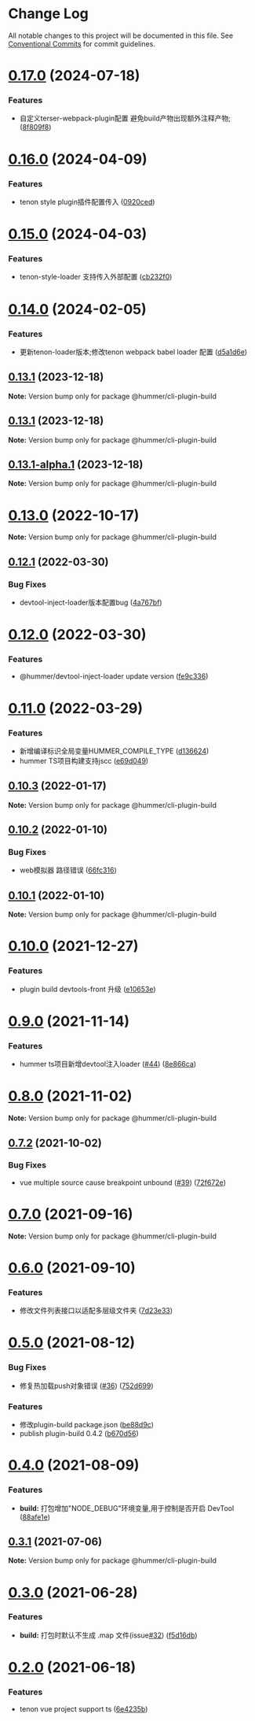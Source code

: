 # Change Log

All notable changes to this project will be documented in this file.
See [Conventional Commits](https://conventionalcommits.org) for commit guidelines.

# [0.17.0](https://github.com/OrangeLab/hummer-cli/compare/v0.16.0...v0.17.0) (2024-07-18)


### Features

* 自定义terser-webpack-plugin配置 避免build产物出现额外注释产物; ([8f809f8](https://github.com/OrangeLab/hummer-cli/commit/8f809f823539a840b93e900c655a9c6c1b680c1f))





# [0.16.0](https://github.com/OrangeLab/hummer-cli/compare/v0.15.0...v0.16.0) (2024-04-09)


### Features

* tenon style plugin插件配置传入 ([0920ced](https://github.com/OrangeLab/hummer-cli/commit/0920cedda275f263a3c27bc566011a74e2115ca1))





# [0.15.0](https://github.com/OrangeLab/hummer-cli/compare/v0.14.0...v0.15.0) (2024-04-03)


### Features

* tenon-style-loader 支持传入外部配置 ([cb232f0](https://github.com/OrangeLab/hummer-cli/commit/cb232f00a4eac2a69b401d2b9ba17f392fe0f567))





# [0.14.0](https://github.com/OrangeLab/hummer-cli/compare/v0.13.1...v0.14.0) (2024-02-05)


### Features

* 更新tenon-loader版本;修改tenon webpack babel loader 配置 ([d5a1d6e](https://github.com/OrangeLab/hummer-cli/commit/d5a1d6e34cb344d22f2492f863a2246cb39321d0))





## [0.13.1](https://github.com/OrangeLab/hummer-cli/compare/v0.13.1-alpha.1...v0.13.1) (2023-12-18)

**Note:** Version bump only for package @hummer/cli-plugin-build





## [0.13.1](https://github.com/OrangeLab/hummer-cli/compare/v0.13.1-alpha.1...v0.13.1) (2023-12-18)

**Note:** Version bump only for package @hummer/cli-plugin-build





## [0.13.1-alpha.1](https://github.com/OrangeLab/hummer-cli/compare/v0.13.1...v0.13.1-alpha.1) (2023-12-18)

**Note:** Version bump only for package @hummer/cli-plugin-build





# [0.13.0](https://github.91chi.fun//https://github.com/OrangeLab/hummer-cli/compare/v0.12.1...v0.13.0) (2022-10-17)

**Note:** Version bump only for package @hummer/cli-plugin-build





## [0.12.1](https://github.91chi.fun//https://github.com/OrangeLab/hummer-cli/compare/v0.12.0...v0.12.1) (2022-03-30)


### Bug Fixes

* devtool-inject-loader版本配置bug ([4a767bf](https://github.91chi.fun//https://github.com/OrangeLab/hummer-cli/commit/4a767bf40562ee1462b61a8918c7311d29450b79))





# [0.12.0](https://github.91chi.fun//https://github.com/OrangeLab/hummer-cli/compare/v0.11.0...v0.12.0) (2022-03-30)


### Features

* @hummer/devtool-inject-loader update version ([fe9c336](https://github.91chi.fun//https://github.com/OrangeLab/hummer-cli/commit/fe9c33648f54c33b783b539032e36aab552c45e3))





# [0.11.0](https://github.91chi.fun//https://github.com/OrangeLab/hummer-cli/compare/v0.10.3...v0.11.0) (2022-03-29)


### Features

* 新增编译标识全局变量HUMMER_COMPILE_TYPE ([d136624](https://github.91chi.fun//https://github.com/OrangeLab/hummer-cli/commit/d1366244917d750753d200a4971680535f01fa6a))
* hummer TS项目构建支持jscc ([e69d049](https://github.91chi.fun//https://github.com/OrangeLab/hummer-cli/commit/e69d0498078ca062821fb55a732e198c0cbdaea5))





## [0.10.3](https://github.com.cnpmjs.org/OrangeLab/hummer-cli/compare/v0.10.2...v0.10.3) (2022-01-17)

**Note:** Version bump only for package @hummer/cli-plugin-build





## [0.10.2](https://github.com.cnpmjs.org/OrangeLab/hummer-cli/compare/v0.10.1...v0.10.2) (2022-01-10)


### Bug Fixes

* web模拟器 路径错误 ([66fc316](https://github.com.cnpmjs.org/OrangeLab/hummer-cli/commit/66fc316944705cd34c5c02227b5bee5f53eb880c))





## [0.10.1](https://github.com.cnpmjs.org/OrangeLab/hummer-cli/compare/v0.10.0...v0.10.1) (2022-01-10)

**Note:** Version bump only for package @hummer/cli-plugin-build





# [0.10.0](https://github.com.cnpmjs.org/OrangeLab/hummer-cli/compare/v0.9.0...v0.10.0) (2021-12-27)


### Features

* plugin build devtools-front 升级 ([e10653e](https://github.com.cnpmjs.org/OrangeLab/hummer-cli/commit/e10653ee58c5839c62bb005f417687ffa151d185))





# [0.9.0](https://github.com.cnpmjs.org/OrangeLab/hummer-cli/compare/v0.8.0...v0.9.0) (2021-11-14)


### Features

* hummer ts项目新增devtool注入loader ([#44](https://github.com.cnpmjs.org/OrangeLab/hummer-cli/issues/44)) ([8e866ca](https://github.com.cnpmjs.org/OrangeLab/hummer-cli/commit/8e866ca22f9c4a7d752946b3c0fbfceeccba6d25))





# [0.8.0](https://github.com.cnpmjs.org/OrangeLab/hummer-cli/compare/v0.7.4...v0.8.0) (2021-11-02)

**Note:** Version bump only for package @hummer/cli-plugin-build





## [0.7.2](https://github.com.cnpmjs.org/OrangeLab/hummer-cli/compare/v0.7.1...v0.7.2) (2021-10-02)


### Bug Fixes

* vue multiple source cause breakpoint  unbound ([#39](https://github.com.cnpmjs.org/OrangeLab/hummer-cli/issues/39)) ([72f672e](https://github.com.cnpmjs.org/OrangeLab/hummer-cli/commit/72f672ec399309b7f300935649e6d2eb8cc69157))





# [0.7.0](https://github.com.cnpmjs.org/OrangeLab/hummer-cli/compare/v0.6.0...v0.7.0) (2021-09-16)

**Note:** Version bump only for package @hummer/cli-plugin-build





# [0.6.0](https://github.com.cnpmjs.org/OrangeLab/hummer-cli/compare/v0.5.0...v0.6.0) (2021-09-10)


### Features

* 修改文件列表接口以适配多层级文件夹 ([7d23e33](https://github.com.cnpmjs.org/OrangeLab/hummer-cli/commit/7d23e33faaee08c98419e45fb1be662d9113c650))





# [0.5.0](https://github.com.cnpmjs.org/OrangeLab/hummer-cli/compare/v0.4.0...v0.5.0) (2021-08-12)


### Bug Fixes

* 修复热加载push对象错误 ([#36](https://github.com.cnpmjs.org/OrangeLab/hummer-cli/issues/36)) ([752d699](https://github.com.cnpmjs.org/OrangeLab/hummer-cli/commit/752d6991592df4b5dfa6172576c2fe74cf4ae6a4))


### Features

* 修改plugin-build package.json ([be88d9c](https://github.com.cnpmjs.org/OrangeLab/hummer-cli/commit/be88d9c07ed079b80856f506141b9f1e1e05625a))
* publish plugin-build 0.4.2 ([b670d56](https://github.com.cnpmjs.org/OrangeLab/hummer-cli/commit/b670d56962a515ac7a417443d606dd308fd37fa5))





# [0.4.0](https://github.com.cnpmjs.org/OrangeLab/hummer-cli/compare/v0.3.1...v0.4.0) (2021-08-09)


### Features

* **build:** 打包增加"NODE_DEBUG"环境变量,用于控制是否开启 DevTool ([88afe1e](https://github.com.cnpmjs.org/OrangeLab/hummer-cli/commit/88afe1e18acf1f1345ad62ce2ccd13597d40f902))





## [0.3.1](https://github.com/OrangeLab/hummer-cli/compare/v0.3.0...v0.3.1) (2021-07-06)

**Note:** Version bump only for package @hummer/cli-plugin-build





# [0.3.0](https://github.com/OrangeLab/hummer-cli/compare/v0.2.0...v0.3.0) (2021-06-28)


### Features

* **build:** 打包时默认不生成 .map 文件(issue[#32](https://github.com/OrangeLab/hummer-cli/issues/32)) ([f5d16db](https://github.com/OrangeLab/hummer-cli/commit/f5d16db1a50fa7e8b3f59ca11c75c3b026d38a1b))





# [0.2.0](https://github.com/OrangeLab/hummer-cli/compare/v0.1.27...v0.2.0) (2021-06-18)


### Features

* tenon vue project support ts ([6e4235b](https://github.com/OrangeLab/hummer-cli/commit/6e4235bdc5f0fececdf7246b66a4289ff5217c13))
